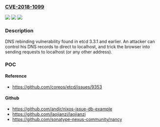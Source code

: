 ### [CVE-2018-1099](https://cve.mitre.org/cgi-bin/cvename.cgi?name=CVE-2018-1099)
![](https://img.shields.io/static/v1?label=Product&message=etcd&color=blue)
![](https://img.shields.io/static/v1?label=Version&message=n%2Fa&color=blue)
![](https://img.shields.io/static/v1?label=Vulnerability&message=CWE-20&color=brighgreen)

### Description

DNS rebinding vulnerability found in etcd 3.3.1 and earlier. An attacker can control his DNS records to direct to localhost, and trick the browser into sending requests to localhost (or any other address).

### POC

#### Reference
- https://github.com/coreos/etcd/issues/9353

#### Github
- https://github.com/andir/nixos-issue-db-example
- https://github.com/laojianzi/laojianzi
- https://github.com/sonatype-nexus-community/nancy

